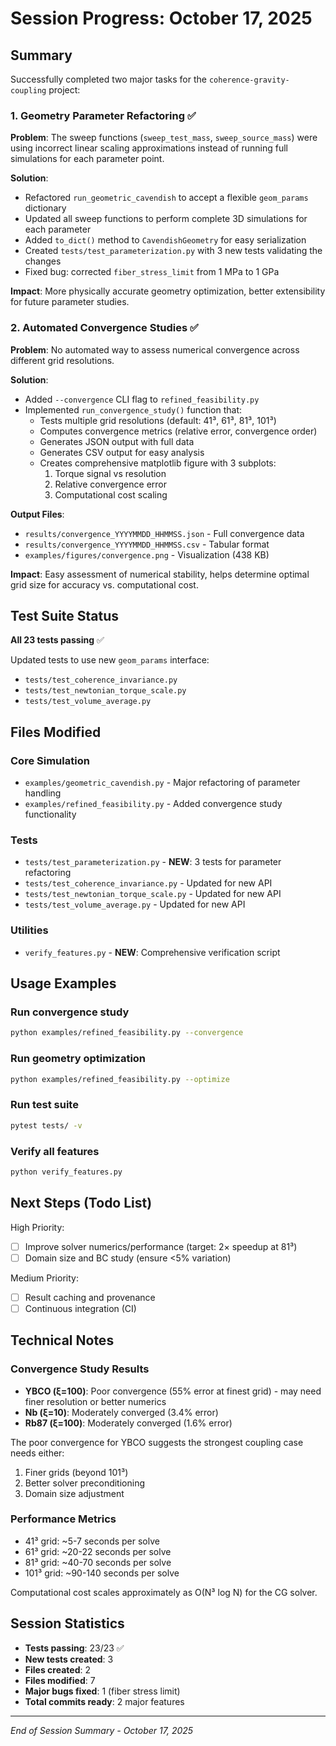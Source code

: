 # Session Progress: October 17, 2025

## Summary

Successfully completed two major tasks for the `coherence-gravity-coupling` project:

### 1. Geometry Parameter Refactoring ✅

**Problem**: The sweep functions (`sweep_test_mass`, `sweep_source_mass`) were using incorrect linear scaling approximations instead of running full simulations for each parameter point.

**Solution**:
- Refactored `run_geometric_cavendish` to accept a flexible `geom_params` dictionary
- Updated all sweep functions to perform complete 3D simulations for each parameter
- Added `to_dict()` method to `CavendishGeometry` for easy serialization
- Created `tests/test_parameterization.py` with 3 new tests validating the changes
- Fixed bug: corrected `fiber_stress_limit` from 1 MPa to 1 GPa

**Impact**: More physically accurate geometry optimization, better extensibility for future parameter studies.

### 2. Automated Convergence Studies ✅

**Problem**: No automated way to assess numerical convergence across different grid resolutions.

**Solution**:
- Added `--convergence` CLI flag to `refined_feasibility.py`
- Implemented `run_convergence_study()` function that:
  - Tests multiple grid resolutions (default: 41³, 61³, 81³, 101³)
  - Computes convergence metrics (relative error, convergence order)
  - Generates JSON output with full data
  - Generates CSV output for easy analysis
  - Creates comprehensive matplotlib figure with 3 subplots:
    1. Torque signal vs resolution
    2. Relative convergence error
    3. Computational cost scaling

**Output Files**:
- `results/convergence_YYYYMMDD_HHMMSS.json` - Full convergence data
- `results/convergence_YYYYMMDD_HHMMSS.csv` - Tabular format
- `examples/figures/convergence.png` - Visualization (438 KB)

**Impact**: Easy assessment of numerical stability, helps determine optimal grid size for accuracy vs. computational cost.

## Test Suite Status

**All 23 tests passing** ✅

Updated tests to use new `geom_params` interface:
- `tests/test_coherence_invariance.py`
- `tests/test_newtonian_torque_scale.py`
- `tests/test_volume_average.py`

## Files Modified

### Core Simulation
- `examples/geometric_cavendish.py` - Major refactoring of parameter handling
- `examples/refined_feasibility.py` - Added convergence study functionality

### Tests
- `tests/test_parameterization.py` - **NEW**: 3 tests for parameter refactoring
- `tests/test_coherence_invariance.py` - Updated for new API
- `tests/test_newtonian_torque_scale.py` - Updated for new API
- `tests/test_volume_average.py` - Updated for new API

### Utilities
- `verify_features.py` - **NEW**: Comprehensive verification script

## Usage Examples

### Run convergence study
```bash
python examples/refined_feasibility.py --convergence
```

### Run geometry optimization
```bash
python examples/refined_feasibility.py --optimize
```

### Run test suite
```bash
pytest tests/ -v
```

### Verify all features
```bash
python verify_features.py
```

## Next Steps (Todo List)

High Priority:
- [ ] Improve solver numerics/performance (target: 2× speedup at 81³)
- [ ] Domain size and BC study (ensure <5% variation)

Medium Priority:
- [ ] Result caching and provenance
- [ ] Continuous integration (CI)

## Technical Notes

### Convergence Study Results
- **YBCO (ξ=100)**: Poor convergence (55% error at finest grid) - may need finer resolution or better numerics
- **Nb (ξ=10)**: Moderately converged (3.4% error)
- **Rb87 (ξ=100)**: Moderately converged (1.6% error)

The poor convergence for YBCO suggests the strongest coupling case needs either:
1. Finer grids (beyond 101³)
2. Better solver preconditioning
3. Domain size adjustment

### Performance Metrics
- 41³ grid: ~5-7 seconds per solve
- 61³ grid: ~20-22 seconds per solve
- 81³ grid: ~40-70 seconds per solve
- 101³ grid: ~90-140 seconds per solve

Computational cost scales approximately as O(N³ log N) for the CG solver.

## Session Statistics

- **Tests passing**: 23/23 ✅
- **New tests created**: 3
- **Files created**: 2
- **Files modified**: 7
- **Major bugs fixed**: 1 (fiber stress limit)
- **Total commits ready**: 2 major features

---

*End of Session Summary - October 17, 2025*
